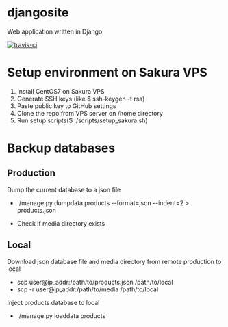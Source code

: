 # djangosite
Web application written in Django

[![travis-ci](https://api.travis-ci.org/ks6088ts/djangosite.svg?branch=master)](https://api.travis-ci.org/ks6088ts/djangosite.svg?branch=master)

# Setup environment on Sakura VPS

1. Install CentOS7 on Sakura VPS
1. Generate SSH keys (like $ ssh-keygen -t rsa)
1. Paste public key to GitHub settings
1. Clone the repo from VPS server on /home directory
1. Run setup scripts($ ./scripts/setup_sakura.sh)


# Backup databases

## Production

Dump the current database to a json file
* ./manage.py dumpdata products --format=json --indent=2 > products.json

* Check if media directory exists

## Local

Download json database file and media directory from remote production to local

* scp user@ip_addr:/path/to/products.json /path/to/local
* scp -r user@ip_addr:/path/to/media /path/to/local

Inject products database to local

* ./manage.py loaddata products

